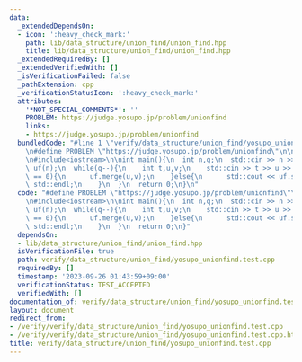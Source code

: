 ```yaml
---
data:
  _extendedDependsOn:
  - icon: ':heavy_check_mark:'
    path: lib/data_structure/union_find/union_find.hpp
    title: lib/data_structure/union_find/union_find.hpp
  _extendedRequiredBy: []
  _extendedVerifiedWith: []
  _isVerificationFailed: false
  _pathExtension: cpp
  _verificationStatusIcon: ':heavy_check_mark:'
  attributes:
    '*NOT_SPECIAL_COMMENTS*': ''
    PROBLEM: https://judge.yosupo.jp/problem/unionfind
    links:
    - https://judge.yosupo.jp/problem/unionfind
  bundledCode: "#line 1 \"verify/data_structure/union_find/yosupo_unionfind.test.cpp\"\
    \n#define PROBLEM \"https://judge.yosupo.jp/problem/unionfind\"\n\n#include<lib/data_structure/union_find/union_find.hpp>\n\
    \n#include<iostream>\n\nint main(){\n  int n,q;\n  std::cin >> n >> q;\n  akTARDIGRADE13::Union_find\
    \ uf(n);\n  while(q--){\n    int t,u,v;\n    std::cin >> t >> u >> v;\n    if(t\
    \ == 0){\n      uf.merge(u,v);\n    }else{\n      std::cout << uf.same(u,v) <<\
    \ std::endl;\n    }\n  }\n  return 0;\n}\n"
  code: "#define PROBLEM \"https://judge.yosupo.jp/problem/unionfind\"\n\n#include<lib/data_structure/union_find/union_find.hpp>\n\
    \n#include<iostream>\n\nint main(){\n  int n,q;\n  std::cin >> n >> q;\n  akTARDIGRADE13::Union_find\
    \ uf(n);\n  while(q--){\n    int t,u,v;\n    std::cin >> t >> u >> v;\n    if(t\
    \ == 0){\n      uf.merge(u,v);\n    }else{\n      std::cout << uf.same(u,v) <<\
    \ std::endl;\n    }\n  }\n  return 0;\n}"
  dependsOn:
  - lib/data_structure/union_find/union_find.hpp
  isVerificationFile: true
  path: verify/data_structure/union_find/yosupo_unionfind.test.cpp
  requiredBy: []
  timestamp: '2023-09-26 01:43:59+09:00'
  verificationStatus: TEST_ACCEPTED
  verifiedWith: []
documentation_of: verify/data_structure/union_find/yosupo_unionfind.test.cpp
layout: document
redirect_from:
- /verify/verify/data_structure/union_find/yosupo_unionfind.test.cpp
- /verify/verify/data_structure/union_find/yosupo_unionfind.test.cpp.html
title: verify/data_structure/union_find/yosupo_unionfind.test.cpp
---
```

